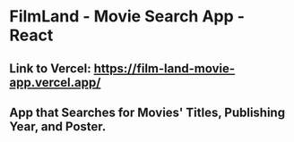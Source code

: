 # FilmLand - Movie Search App - React 
## Link to Vercel: https://film-land-movie-app.vercel.app/
## App that Searches for Movies' Titles, Publishing Year, and Poster. 
